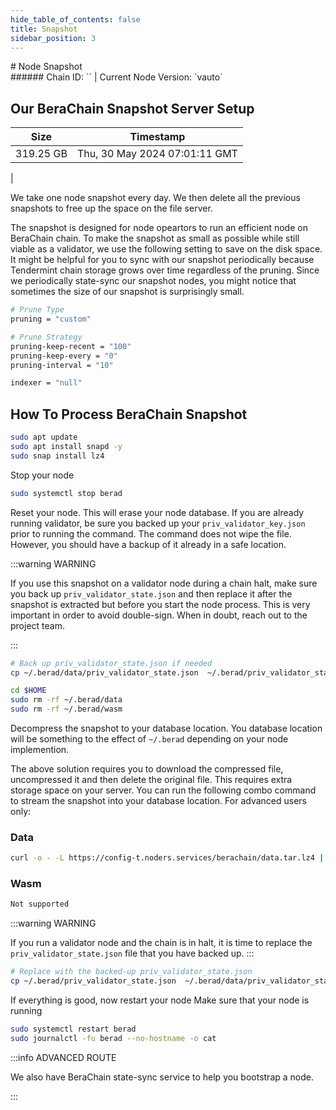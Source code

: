 ```yaml
---
hide_table_of_contents: false
title: Snapshot
sidebar_position: 3
---
```


<div class="h1-with-icon icon-berachain">
# Node Snapshot
</div>
###### Chain ID: `` | Current Node Version: `vauto`

## Our BeraChain Snapshot Server Setup

| Size   | Timestamp    |
|--------|--------------|
| 319.25 GB | Thu, 30 May 2024 07:01:11 GMT  |


We take one node snapshot every day. We then delete all the previous snapshots to free up the space on the file server.

The snapshot is designed for node opeartors to run an efficient node on BeraChain chain. To make the snapshot as small as possible while still viable as a validator, we use the following setting to save on the disk space. It might be helpful for you to sync with our snapshot periodically because Tendermint chain storage grows over time regardless of the pruning. Since we periodically state-sync our snapshot nodes, you might notice that sometimes the size of our snapshot is surprisingly small.

```bash title="app.toml"
# Prune Type
pruning = "custom"

# Prune Strategy
pruning-keep-recent = "100"
pruning-keep-every = "0"
pruning-interval = "10"
```

```bash title="config.toml"
indexer = "null"
```

## How To Process BeraChain Snapshot
```bash
sudo apt update
sudo apt install snapd -y
sudo snap install lz4
```

Stop your node
```bash
sudo systemctl stop berad
```
Reset your node. This will erase your node database. If you are already running validator, be sure you backed up your `priv_validator_key.json` prior to running the command. The command does not wipe the file. However, you should have a backup of it already in a safe location.

:::warning WARNING

If you use this snapshot on a validator node during a chain halt, make sure you back up `priv_validator_state.json` and then replace it after the snapshot is extracted but before you start the node process. This is very important in order to avoid double-sign. When in doubt, reach out to the project team.

:::

```bash
# Back up priv_validator_state.json if needed
cp ~/.berad/data/priv_validator_state.json  ~/.berad/priv_validator_state.json

cd $HOME
sudo rm -rf ~/.berad/data
sudo rm -rf ~/.berad/wasm
```

Decompress the snapshot to your database location. You database location will be something to the effect of `~/.berad` depending on your node implemention.

The above solution requires you to download the compressed file, uncompressed it and then delete the original file. This requires extra storage space on your server. You can run the following combo command to stream the snapshot into your database location. For advanced users only:
### Data
```bash
curl -o - -L https://config-t.noders.services/berachain/data.tar.lz4 | lz4 -d | tar -x -C ~/.berad
```
### Wasm
```bash
Not supported
```

:::warning WARNING

If you run a validator node and the chain is in halt, it is time to replace the `priv_validator_state.json` file that you have backed up.
:::

```bash
# Replace with the backed-up priv_validator_state.json
cp ~/.berad/priv_validator_state.json  ~/.berad/data/priv_validator_state.json
```

If everything is good, now restart your node
Make sure that your node is running

```bash
sudo systemctl restart berad
sudo journalctl -fu berad --no-hostname -o cat
```

:::info ADVANCED ROUTE

We also have BeraChain state-sync service to help you bootstrap a node.

:::

